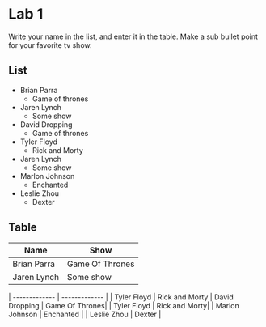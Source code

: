 # Lab 1
Write your name in the list, and enter it in the table. Make a sub bullet point for your favorite tv show.

## List
* Brian Parra
  * Game of thrones
* Jaren Lynch
  * Some show
* David Dropping
  * Game of thrones
* Tyler Floyd
    * Rick and Morty
* Jaren Lynch
  * Some show
* Marlon Johnson
    * Enchanted
* Leslie Zhou
    * Dexter



## Table
| Name | Show|
| ------------- | ------------- |
| Brian Parra     | Game Of Thrones|
| Jaren Lynch     | Some show|








| ------------- | ------------- |
| Tyler Floyd | Rick and Morty
| David Dropping     | Game Of Thrones|
| Tyler Floyd | Rick and Morty|
| Marlon Johnson | Enchanted |
| Leslie Zhou | Dexter |
